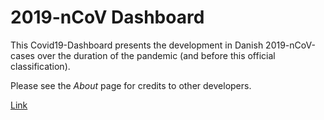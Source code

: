 # 2019-nCoV Dashboard

This Covid19-Dashboard presents the development in Danish 2019-nCoV-cases over the duration of the pandemic (and before this official classification).

Please see the *About* page for credits to other developers.

[Link](https://tobiasoend.github.io/covid19dashboard)
